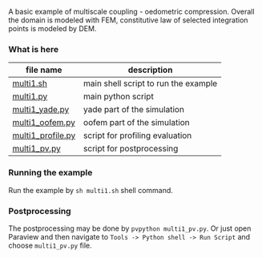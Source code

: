 A basic example of multiscale coupling - oedometric compression.
Overall the domain is modeled with FEM, constitutive law of selected integration points is modeled by DEM.

### What is here

| file name | description |
| --- | --- |
| [multi1.sh](multi1.sh) | main shell script to run the example |
| [multi1.py](multi1.py) | main python script |
| [multi1_yade.py](multi1_yade.py) | yade part of the simulation |
| [multi1_oofem.py](multi1_oofem.py) | oofem part of the simulation |
| [multi1_profile.py](multi1_profile.py) | script for profiling evaluation |
| [multi1_pv.py](multi1_pv.py) | script for postprocessing |

### Running the example
Run the example by `sh multi1.sh` shell command.

### Postprocessing
The postprocessing may be done by `pvpython multi1_pv.py`.
Or just open Paraview and then navigate to `Tools -> Python shell -> Run Script` and choose `multi1_pv.py` file.
